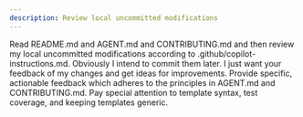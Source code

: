 ```yaml
---
description: Review local uncommitted modifications
---
```


Read README.md and AGENT.md and CONTRIBUTING.md and then review my local uncommitted modifications according to .github/copilot-instructions.md.
Obviously I intend to commit them later.
I just want your feedback of my changes and get ideas for improvements.
Provide specific, actionable feedback which adheres to the principles in AGENT.md and CONTRIBUTING.md.
Pay special attention to template syntax, test coverage, and keeping templates generic.
